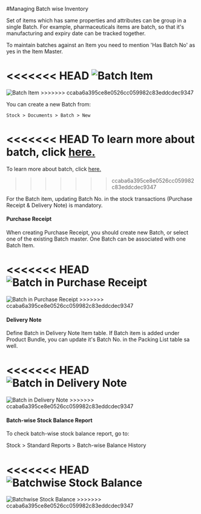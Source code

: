 #Managing Batch wise Inventory

Set of items which has same properties and attributes can be group in a single Batch. For example, pharmaceuticals  items are batch, so that it's manufacturing and expiry date can be tracked together. 

To maintain batches against an Item you need to mention 'Has Batch No' as yes in the Item Master. 

<<<<<<< HEAD
<img alt="Batch Item" class="screenshot" src="/docs/assets/img/articles/batchwise-stock-1.png">
=======
<img alt="Batch Item" class="screenshot" src="{{docs_base_url}}/assets/img/articles/batchwise-stock-1.png">
>>>>>>> ccaba6a395ce8e0526cc059982c83eddcdec9347

You can create a new Batch from:

`Stock > Documents > Batch > New`

<<<<<<< HEAD
To learn more about batch, click [here.](/docs/user/manual/en/stock/batch.html)
=======
To learn more about batch, click [here.]({{docs_base_url}}/user/manual/en/stock/batch.html)
>>>>>>> ccaba6a395ce8e0526cc059982c83eddcdec9347

For the Batch item, updating Batch No. in the stock transactions (Purchase Receipt & Delivery Note) is mandatory.

#### Purchase Receipt

When creating Purchase Receipt, you should create new Batch, or select one of the existing Batch master. One Batch can be associated with one Batch Item.

<<<<<<< HEAD
<img alt="Batch in Purchase Receipt" class="screenshot" src="/docs/assets/img/articles/batchwise-stock-2.png">
=======
<img alt="Batch in Purchase Receipt" class="screenshot" src="{{docs_base_url}}/assets/img/articles/batchwise-stock-2.png">
>>>>>>> ccaba6a395ce8e0526cc059982c83eddcdec9347

#### Delivery Note

Define Batch in Delivery Note Item table. If Batch item is added under Product Bundle, you can update it's Batch No. in the Packing List table sa well.

<<<<<<< HEAD
<img alt="Batch in Delivery Note" class="screenshot" src="/docs/assets/img/articles/batchwise-stock-3.png">
=======
<img alt="Batch in Delivery Note" class="screenshot" src="{{docs_base_url}}/assets/img/articles/batchwise-stock-3.png">
>>>>>>> ccaba6a395ce8e0526cc059982c83eddcdec9347

#### Batch-wise Stock Balance Report

To check batch-wise stock balance report, go to:

Stock > Standard Reports > Batch-wise Balance History

<<<<<<< HEAD
<img alt="Batchwise Stock Balance" class="screenshot" src="/docs/assets/img/articles/batchwise-stock-4.png">
=======
<img alt="Batchwise Stock Balance" class="screenshot" src="{{docs_base_url}}/assets/img/articles/batchwise-stock-4.png">
>>>>>>> ccaba6a395ce8e0526cc059982c83eddcdec9347
